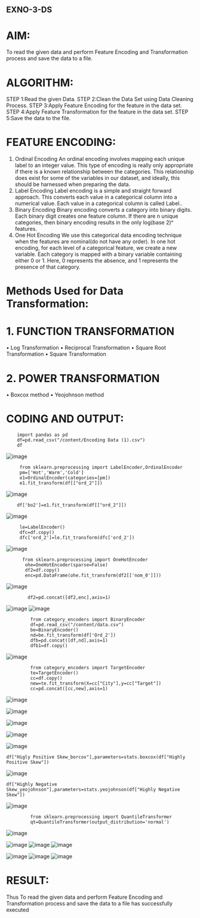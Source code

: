 ## EXNO-3-DS

# AIM:
To read the given data and perform Feature Encoding and Transformation process and save the data to a file.

# ALGORITHM:
STEP 1:Read the given Data.
STEP 2:Clean the Data Set using Data Cleaning Process.
STEP 3:Apply Feature Encoding for the feature in the data set.
STEP 4:Apply Feature Transformation for the feature in the data set.
STEP 5:Save the data to the file.

# FEATURE ENCODING:
1. Ordinal Encoding
An ordinal encoding involves mapping each unique label to an integer value. This type of encoding is really only appropriate if there is a known relationship between the categories. This relationship does exist for some of the variables in our dataset, and ideally, this should be harnessed when preparing the data.
2. Label Encoding
Label encoding is a simple and straight forward approach. This converts each value in a categorical column into a numerical value. Each value in a categorical column is called Label..
3. Binary Encoding
Binary encoding converts a category into binary digits. Each binary digit creates one feature column. If there are n unique categories, then binary encoding results in the only log(base 2)ⁿ features.
4. One Hot Encoding
We use this categorical data encoding technique when the features are nominal(do not have any order). In one hot encoding, for each level of a categorical feature, we create a new variable. Each category is mapped with a binary variable containing either 0 or 1. Here, 0 represents the absence, and 1 represents the presence of that category.

# Methods Used for Data Transformation:
  # 1. FUNCTION TRANSFORMATION
• Log Transformation
• Reciprocal Transformation
• Square Root Transformation
• Square Transformation
  # 2. POWER TRANSFORMATION
• Boxcox method
• Yeojohnson method

# CODING AND OUTPUT:
```
    import pandas as pd
    df=pd.read_csv("/content/Encoding Data (1).csv")
    df
```
![image](https://github.com/Harshinisrini1910/EXNO-3-DS/assets/161415847/d9d483ec-fb5e-4c8b-8083-2b1e75baa268)
 ````
      from sklearn.preprocessing import LabelEncoder,OrdinalEncoder
      pm=['Hot','Warm','Cold']
      e1=OrdinalEncoder(categories=[pm])
      e1.fit_transform(df[["ord_2"]])
 ````
![image](https://github.com/Harshinisrini1910/EXNO-3-DS/assets/161415847/d780259c-b1d3-4749-b427-1c639d006915)
  ```
      df['bo2']=e1.fit_transform(df[["ord_2"]])
```
![image](https://github.com/Harshinisrini1910/EXNO-3-DS/assets/161415847/3667ae43-1ad0-408d-9a72-0b0d3c178e69)
  ```
       le=LabelEncoder()
       dfc=df.copy()
       dfc['ord_2']=le.fit_transform(dfc['ord_2'])
````
![image](https://github.com/Harshinisrini1910/EXNO-3-DS/assets/161415847/12ed427f-2409-4821-aad3-208d24bf9bb9)
```
      from sklearn.preprocessing import OneHotEncoder
       ohe=OneHotEncoder(sparse=False)
       df2=df.copy()
       enc=pd.DataFrame(ohe.fit_transform(df2[['nom_0']]))
````
![image](https://github.com/Harshinisrini1910/EXNO-3-DS/assets/161415847/e66ab6a0-3ed8-4127-b067-c28cfb7637cb)
```
        df2=pd.concat([df2,enc],axis=1)
````
![image](https://github.com/Harshinisrini1910/EXNO-3-DS/assets/161415847/60d66a25-43b3-4390-8751-c2c50d1ab30a)
![image](https://github.com/Harshinisrini1910/EXNO-3-DS/assets/161415847/fe209085-f7ad-41ef-b045-38e558ff3ea1)
```
         from category_encoders import BinaryEncoder
         df=pd.read_csv("/content/data.csv")
         be=BinaryEncoder()
         nd=be.fit_transform(df['Ord_2'])
         dfb=pd.concat([df,nd],axis=1)
         dfb1=df.copy()
```
![image](https://github.com/Harshinisrini1910/EXNO-3-DS/assets/161415847/feda282d-eff8-457e-9b7f-7602a5c292f8)
```
         from category_encoders import TargetEncoder
         te=TargetEncoder()
         cc=df.copy()
         new=te.fit_transform(X=cc["City"],y=cc["Target"])
         cc=pd.concat([cc,new],axis=1)
```
![image](https://github.com/Harshinisrini1910/EXNO-3-DS/assets/161415847/deb2f8f3-70af-4257-8ec3-517bd5ff4710)

         
![image](https://github.com/Harshinisrini1910/EXNO-3-DS/assets/161415847/41850545-4de3-4917-ac68-9b6a67d0d46e)
          
![image](https://github.com/Harshinisrini1910/EXNO-3-DS/assets/161415847/7c7f9b9f-5aaa-490f-bddf-2c000721f67c)
         
![image](https://github.com/Harshinisrini1910/EXNO-3-DS/assets/161415847/6b6d487b-f1b4-44f3-8838-efb1246ae985)
          
![image](https://github.com/Harshinisrini1910/EXNO-3-DS/assets/161415847/466d71d0-466f-4511-a687-7820692e46e2)
 ```         
df["Higly Positive Skew_borcox"],parameters=stats.boxcox(df["Highly Positive Skew"])
 `````   
![image](https://github.com/Harshinisrini1910/EXNO-3-DS/assets/161415847/8aea5279-420a-4b33-961b-f08b7a56f9f1)
```
df["Highly Negative Skew_yeojohnson"],parameters=stats.yeojohnson(df["Highly Negative Skew"])
```
![image](https://github.com/Harshinisrini1910/EXNO-3-DS/assets/161415847/6cadfe89-5113-48ca-a8b9-fc9dca4bde53)
````
         from sklearn.preprocessing import QuantileTransformer
         qt=QuantileTransformer(output_distribution='normal')
````
![image](https://github.com/Harshinisrini1910/EXNO-3-DS/assets/161415847/73d45744-ca36-4d6f-8222-cb758dd56f44)
         
![image](https://github.com/Harshinisrini1910/EXNO-3-DS/assets/161415847/3a8ed884-a95d-4d50-9b46-aad00d46f94e)
![image](https://github.com/Harshinisrini1910/EXNO-3-DS/assets/161415847/cc2671a5-cf40-4a93-9003-721776154737)
![image](https://github.com/Harshinisrini1910/EXNO-3-DS/assets/161415847/95ce913d-a3b5-42d1-9968-77ba93f7e230)

![image](https://github.com/vinodhini-17/EXNO-3-DS/assets/145742741/c3810c1e-034d-47ce-883c-c9c7ecdee05a)
![image](https://github.com/vinodhini-17/EXNO-3-DS/assets/145742741/36f959b2-3852-4e7e-b227-96799d81806b)
![image](https://github.com/vinodhini-17/EXNO-3-DS/assets/145742741/12e65b68-deb5-4a9b-b53b-521170744c5a)


# RESULT:
    
Thus To read the given data and perform Feature Encoding and Transformation process and save the data to a file has successfully executed 
       
